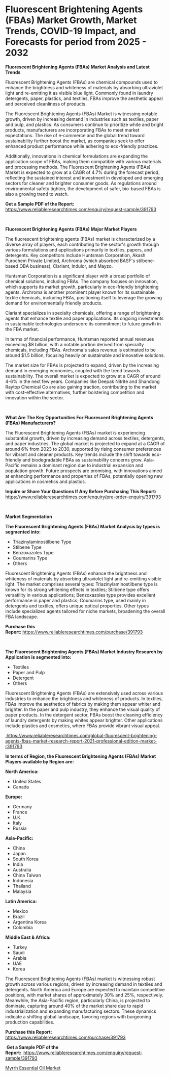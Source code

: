 <p><h1>Fluorescent Brightening Agents (FBAs) Market Growth, Market Trends, COVID-19 Impact, and Forecasts for period from 2025 - 2032</h1></p><p><strong>Fluorescent Brightening Agents (FBAs) Market Analysis and Latest Trends</strong></p>
<p><p>Fluorescent Brightening Agents (FBAs) are chemical compounds used to enhance the brightness and whiteness of materials by absorbing ultraviolet light and re-emitting it as visible blue light. Commonly found in laundry detergents, paper, plastics, and textiles, FBAs improve the aesthetic appeal and perceived cleanliness of products.</p><p>The Fluorescent Brightening Agents (FBAs) Market is witnessing notable growth, driven by increasing demand in industries such as textiles, paper and pulp, and plastics. As consumers continue to prioritize white and bright products, manufacturers are incorporating FBAs to meet market expectations. The rise of e-commerce and the global trend toward sustainability further boost the market, as companies seek to offer enhanced product performance while adhering to eco-friendly practices.</p><p>Additionally, innovations in chemical formulations are expanding the application scope of FBAs, making them compatible with various materials and processing methods. The Fluorescent Brightening Agents (FBAs) Market is expected to grow at a CAGR of 4.7% during the forecast period, reflecting the sustained interest and investment in developed and emerging sectors for cleaner and brighter consumer goods. As regulations around environmental safety tighten, the development of safer, bio-based FBAs is also a growing trend to watch.</p></p>
<p><strong>Get a Sample PDF of the Report:&nbsp;</strong> <a href="https://www.reliableresearchtimes.com/enquiry/request-sample/391793?utm_campaign=2006&utm_medium=2&utm_source=Github&utm_content=ia&utm_term=29032025&utm_id=fluorescent-brightening-agents-fbas">https://www.reliableresearchtimes.com/enquiry/request-sample/391793</a></p>
<p>&nbsp;</p>
<p><strong>Fluorescent Brightening Agents (FBAs) Major Market Players</strong></p>
<p><p>The fluorescent brightening agents (FBAs) market is characterized by a diverse array of players, each contributing to the sector's growth through various formulations and applications primarily in textiles, papers, and detergents. Key competitors include Huntsman Corporation, Akash Purochem Private Limited, Archroma (which absorbed BASF's stilbene-based OBA business), Clariant, Indulor, and Mayzo.</p><p>Huntsman Corporation is a significant player with a broad portfolio of chemical solutions, including FBAs. The company focuses on innovation, which supports its market growth, particularly in eco-friendly brightening agents. Archroma is another prominent player known for its sustainable textile chemicals, including FBAs, positioning itself to leverage the growing demand for environmentally friendly products.</p><p>Clariant specializes in specialty chemicals, offering a range of brightening agents that enhance textile and paper applications. Its ongoing investments in sustainable technologies underscore its commitment to future growth in the FBA market.</p><p>In terms of financial performance, Huntsman reported annual revenues exceeding $8 billion, with a notable portion derived from specialty chemicals, including FBAs. Archroma's sales revenue is estimated to be around $1.5 billion, focusing heavily on sustainable and innovative solutions.</p><p>The market size for FBAs is projected to expand, driven by the increasing demand in emerging economies, coupled with the trend towards sustainability. The overall market is expected to grow at a CAGR of around 4-6% in the next few years. Companies like Deepak Nitrite and Shandong Raytop Chemical Co are also gaining traction, contributing to the market with cost-effective alternatives, further bolstering competition and innovation within the sector.</p></p>
<p>&nbsp;</p>
<p><strong>What Are The Key Opportunities For Fluorescent Brightening Agents (FBAs) Manufacturers?</strong></p>
<p><p>The Fluorescent Brightening Agents (FBAs) market is experiencing substantial growth, driven by increasing demand across textiles, detergents, and paper industries. The global market is projected to expand at a CAGR of around 6% from 2023 to 2030, supported by rising consumer preferences for vibrant and cleaner products. Key trends include the shift towards eco-friendly and biodegradable FBAs as sustainability concerns grow. Asia-Pacific remains a dominant region due to industrial expansion and population growth. Future prospects are promising, with innovations aimed at enhancing performance and properties of FBAs, potentially opening new applications in cosmetics and plastics.</p></p>
<p><strong>Inquire or Share Your Questions If Any Before Purchasing This Report:</strong> <a href="https://www.reliableresearchtimes.com/enquiry/pre-order-enquiry/391793?utm_campaign=2006&utm_medium=2&utm_source=Github&utm_content=ia&utm_term=29032025&utm_id=fluorescent-brightening-agents-fbas">https://www.reliableresearchtimes.com/enquiry/pre-order-enquiry/391793</a></p>
<p>&nbsp;</p>
<p><strong>Market Segmentation</strong></p>
<p><strong>The Fluorescent Brightening Agents (FBAs) Market Analysis by types is segmented into:</strong></p>
<p><ul><li>Triazinylaminostilbene Type</li><li>Stilbene Type</li><li>Benzoxazoles Type</li><li>Coumarins Type</li><li>Others</li></ul></p>
<p><p>Fluorescent Brightening Agents (FBAs) enhance the brightness and whiteness of materials by absorbing ultraviolet light and re-emitting visible light. The market comprises several types: Triazinylaminostilbene type is known for its strong whitening effects in textiles; Stilbene type offers versatility in various applications; Benzoxazoles type provides excellent performance in paper and plastics; Coumarins type, used mainly in detergents and textiles, offers unique optical properties. Other types include specialized agents tailored for niche markets, broadening the overall FBA landscape.</p></p>
<p><strong>Purchase this Report:&nbsp;</strong><a href="https://www.reliableresearchtimes.com/purchase/391793?utm_campaign=2006&utm_medium=2&utm_source=Github&utm_content=ia&utm_term=29032025&utm_id=fluorescent-brightening-agents-fbas">https://www.reliableresearchtimes.com/purchase/391793</a></p>
<p>&nbsp;</p>
<p><strong>The Fluorescent Brightening Agents (FBAs) Market Industry Research by Application is segmented into:</strong></p>
<p><ul><li>Textiles</li><li>Paper and Pulp</li><li>Detergent</li><li>Others</li></ul></p>
<p><p>Fluorescent Brightening Agents (FBAs) are extensively used across various industries to enhance the brightness and whiteness of products. In textiles, FBAs improve the aesthetics of fabrics by making them appear whiter and brighter. In the paper and pulp industry, they enhance the visual quality of paper products. In the detergent sector, FBAs boost the cleaning efficiency of laundry detergents by making whites appear brighter. Other applications include plastics and cosmetics, where FBAs provide vibrant visual appeal.</p></p>
<p><a href="https://www.reliableresearchtimes.com/global-fluorescent-brightening-agents-fbas-market-research-report-2021-professional-edition-market-r391793?utm_campaign=2006&utm_medium=2&utm_source=Github&utm_content=ia&utm_term=29032025&utm_id=fluorescent-brightening-agents-fbas">&nbsp;https://www.reliableresearchtimes.com/global-fluorescent-brightening-agents-fbas-market-research-report-2021-professional-edition-market-r391793</a></p>
<p><strong>In terms of Region, the Fluorescent Brightening Agents (FBAs) Market Players available by Region are:</strong></p>
<p>
    <p> <strong> North America: </strong>
        <ul>
            <li>United States</li>
            <li>Canada</li>
        </ul>
        </p> 
    <p> <strong> Europe: </strong>
        <ul>
            <li>Germany</li>
            <li>France</li>
            <li>U.K.</li>
            <li>Italy</li>
            <li>Russia</li>
        </ul>
        </p> 
    <p> <strong> Asia-Pacific: </strong>
        <ul>
            <li>China</li>
            <li>Japan</li>
            <li>South Korea</li>
            <li>India</li>
            <li>Australia</li>
            <li>China Taiwan</li>
            <li>Indonesia</li>
            <li>Thailand</li>
            <li>Malaysia</li>
        </ul>
        </p> 
    <p> <strong> Latin America: </strong>
        <ul>
            <li>Mexico</li>
            <li>Brazil</li>
            <li>Argentina Korea</li>
            <li>Colombia</li>
        </ul>
        </p> 
    <p> <strong> Middle East & Africa: </strong>
        <ul>
            <li>Turkey</li>
            <li>Saudi</li>
            <li>Arabia</li>
            <li>UAE</li>
            <li>Korea</li>
        </ul>
    </p>
    </p>
<p><p>The Fluorescent Brightening Agents (FBAs) market is witnessing robust growth across various regions, driven by increasing demand in textiles and detergents. North America and Europe are expected to maintain competitive positions, with market shares of approximately 30% and 25%, respectively. Meanwhile, the Asia-Pacific region, particularly China, is projected to dominate, capturing around 40% of the market share due to rapid industrialization and expanding manufacturing sectors. These dynamics indicate a shifting global landscape, favoring regions with burgeoning production capabilities.</p></p>
<p><strong>Purchase this Report: </strong><a href="https://www.reliableresearchtimes.com/purchase/391793?utm_campaign=2006&utm_medium=2&utm_source=Github&utm_content=ia&utm_term=29032025&utm_id=fluorescent-brightening-agents-fbas">https://www.reliableresearchtimes.com/purchase/391793</a></p>
<p>&nbsp;<strong>Get a Sample PDF of the Report:&nbsp;&nbsp;</strong><a href="https://www.reliableresearchtimes.com/enquiry/request-sample/391793?utm_campaign=2006&utm_medium=2&utm_source=Github&utm_content=ia&utm_term=29032025&utm_id=fluorescent-brightening-agents-fbas">https://www.reliableresearchtimes.com/enquiry/request-sample/391793</a></p>
<p><strong></strong></p>
<p><p><a href="https://github.com/bmorecock/Market-Research-Report-List-6/blob/main/myrrh-essential-oil-market.md?utm_campaign=2006&utm_medium=2&utm_source=Github&utm_content=ia&utm_term=29032025&utm_id=fluorescent-brightening-agents-fbas">Myrrh Essential Oil Market</a></p></p>
